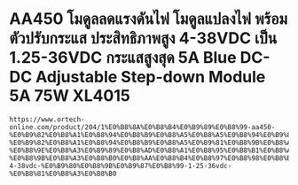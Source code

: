 # AA450 โมดูลลดแรงดันไฟ โมดูลแปลงไฟ พร้อมตัวปรับกระแส ประสิทธิภาพสูง 4-38VDC เป็น 1.25-36VDC กระแสสูงสุด 5A Blue DC-DC Adjustable Step-down Module 5A 75W XL4015
```
https://www.ortech-online.com/product/204/1%E0%B8%8A%E0%B8%B4%E0%B9%89%E0%B8%99-aa450-%E0%B9%82%E0%B8%A1%E0%B8%94%E0%B8%B9%E0%B8%A5%E0%B8%A5%E0%B8%94%E0%B9%81%E0%B8%A3%E0%B8%87%E0%B8%94%E0%B8%B1%E0%B8%99%E0%B9%84%E0%B8%9F-%E0%B9%82%E0%B8%A1%E0%B8%94%E0%B8%B9%E0%B8%A5%E0%B9%81%E0%B8%9B%E0%B8%A5%E0%B8%87%E0%B9%84%E0%B8%9F-%E0%B8%9E%E0%B8%A3%E0%B9%89%E0%B8%AD%E0%B8%A1%E0%B8%95%E0%B8%B1%E0%B8%A7%E0%B8%9B%E0%B8%A3%E0%B8%B1%E0%B8%9A%E0%B8%81%E0%B8%A3%E0%B8%B0%E0%B9%81%E0%B8%AA-%E0%B8%9B%E0%B8%A3%E0%B8%B0%E0%B8%AA%E0%B8%B4%E0%B8%97%E0%B8%98%E0%B8%B4%E0%B8%A0%E0%B8%B2%E0%B8%9E%E0%B8%AA%E0%B8%B9%E0%B8%87-4-38vdc-%E0%B9%80%E0%B8%9B%E0%B9%87%E0%B8%99-1-25-36vdc-%E0%B8%81%E0%B8%A3%E0%B8%B0
```
